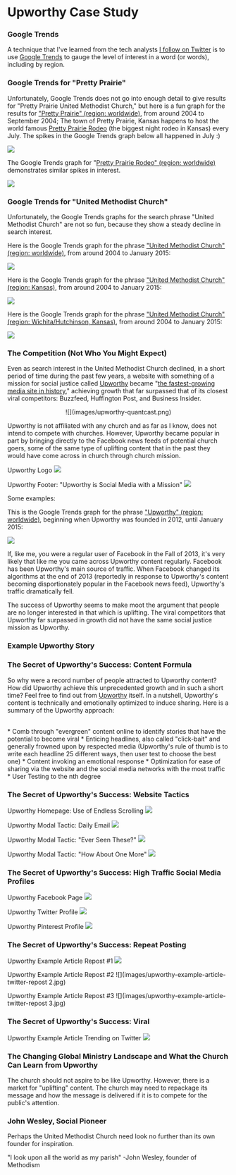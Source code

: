 # Upworthy Case Study

### Google Trends

A technique that I've learned from the tech analysts [I follow on Twitter](https://twitter.com/katimichel/following) is to use [Google Trends](http://www.google.com/trends) to gauge the level of interest in a word (or words), including by region. 

### Google Trends for "Pretty Prairie"

Unfortunately, Google Trends does not go into enough detail to give results for "Pretty Prairie United Methodist Church," but here is a fun graph for the results for ["Pretty Prairie" (region: worldwide)](http://www.google.com/trends/explore#q=pretty%20prairie), from around 2004 to September 2004; The town of Pretty Prairie, Kansas happens to host the world famous [Pretty Prairie Rodeo](http://www.pprodeo.com) (the biggest night rodeo in Kansas) every July. The spikes in the Google Trends graph below all happened in July :) 

![](images/google-trends-pretty-prairie-worldwide.png)

The Google Trends graph for "[Pretty Prairie Rodeo" (region: worldwide)](http://www.google.com/trends/explore#q=%22pretty+prairie+rodeo%22) demonstrates similar spikes in interest. 

![](images/google-trends-pretty-prairie-rodeo-worldwide.png)

### Google Trends for "United Methodist Church"

Unfortunately, the Google Trends graphs for the search phrase "United Methodist Church" are not so fun, because they show a steady decline in search interest. 

Here is the Google Trends graph for the phrase ["United Methodist Church" (region: worldwide)](http://www.google.com/trends/explore#q=united%20methodist%20church), from around 2004 to January 2015: 

![](images/google-trends-united-methodist-church-worldwide.png)

Here is the Google Trends graph for the phrase ["United Methodist Church" (region: Kansas)](http://www.google.com/trends/explore#geo=US-KS&q=united+methodist+church), from around 2004 to January 2015: 

![](images/google-trends-united-methodist-church-kansas.png)

Here is the Google Trends graph for the phrase ["United Methodist Church" (region: Wichita/Hutchinson, Kansas)](http://www.google.com/trends/explore#geo=US-KS-678&q=united+methodist+church), from around 2004 to January 2015: 

![](images/google-trends-united-methodist-church-wichita-hutchinson.png)

### The Competition (Not Who You Might Expect)

Even as search interest in the United Methodist Church declined, in a short period of time during the past few years, a website with something of a mission for social justice called [Upworthy](http://www.upworthy.com) became "[the fastest-growing media site in history](http://www.fastcompany.com/3012649/how-upworthy-used-emotional-data-to-become-the-fastest-growing-media-site-of-all-time)," achieving growth that far surpassed that of its closest viral competitors: Buzzfeed, Huffington Post, and Business Insider. 

<center>
![](images/upworthy-quantcast.png)
</center>

Upworthy is not affiliated with any church and as far as I know, does not intend to compete with churches. However, Upworthy became popular in part by bringing directly to the Facebook news feeds of potential church goers, some of the same type of uplifting content that in the past they would have come across in church through church mission. 

Upworthy Logo
![](images/upworthy-logo.png)

Upworthy Footer: "Upworthy is Social Media with a Mission"
![](images/upworthy-is-social-media-with-a-mission.png)

Some examples: 

This is the Google Trends graph for the phrase ["Upworthy" (region: worldwide)](http://www.google.com/trends/explore#q=upworthy), beginning when Upworthy was founded in 2012, until January 2015: 

![](images/google-trends-upworthy-worldwide.png)

If, like me, you were a regular user of Facebook in the Fall of 2013, it's very likely that like me you came across Upworthy content regularly. Facebook has been Upworthy's main source of traffic. When Facebook changed its algorithms at the end of 2013 (reportedly in response to Upworthy's content becoming disportionately popular in the Facebook news feed), Upworthy's traffic dramatically fell. 

The success of Upworthy seems to make moot the argument that people are no longer interested in that which is uplifting. The viral competitors that Upworthy far surpassed in growth did not have the same social justice mission as Upworthy. 

### Example Upworthy Story

### The Secret of Upworthy's Success: Content Formula

So why were a record number of people attracted to Upworthy content? How did Upworthy achieve this unprecedented growth and in such a short time? Feel free to find out from [Upworthy](http://www.slideshare.net/Upworthy) itself. In a nutshell, Upworthy's content is technically and emotionally optimized to induce sharing. Here is a summary of the Upworthy approach:

<br>
* Comb through "evergreen" content online to identify stories that have the potential to become viral
* Enticing headlines, also called "click-bait" and generally frowned upon by respected media (Upworthy's rule of thumb is to write each headline 25 different ways, then user test to choose the best one)
* Content invoking an emotional response
* Optimization for ease of sharing via the website and the social media networks with the most traffic
* User Testing to the nth degree

### The Secret of Upworthy's Success: Website Tactics

Upworthy Homepage: Use of Endless Scrolling
![](images/upworthy-homepage.jpg)

Upworthy Modal Tactic: Daily Email
![](images/upworthy-daily-email-modal.jpg)

Upworthy Modal Tactic: "Ever Seen These?"
![](images/upworthy-ever-seen-these-modal.jpg)

Upworthy Modal Tactic: "How About One More"
![](images/upworthy-how-about-one-more-modal.png)

### The Secret of Upworthy's Success: High Traffic Social Media Profiles

Upworthy Facebook Page
![](images/upworthy-facebook-page.jpg)

Upworthy Twitter Profile
![](images/upworthy-twitter-profile.jpg)

Upworthy Pinterest Profile
![](images/upworthy-pinterest-profile.jpg)

### The Secret of Upworthy's Success: Repeat Posting

Upworthy Example Article Repost #1
![](images/upworthy-example-article-twitter-repost.jpg)

Upworthy Example Article Repost #2
![](images/upworthy-example-article-twitter-repost 2.jpg)

Upworthy Example Article Repost #3
![](images/upworthy-example-article-twitter-repost 3.jpg)

### The Secret of Upworthy's Success: Viral

Upworthy Example Article Trending on Twitter
![](images/upworthy-example-article-twitter-trends.jpg)

### The Changing Global Ministry Landscape and What the Church Can Learn from Upworthy

The church should not aspire to be like Upworthy. However, there is a market for "uplifting" content. The church may need to repackage its message and how the message is delivered if it is to compete for the public's attention. 

### John Wesley, Social Pioneer

Perhaps the United Methodist Church need look no further than its own founder for inspiration. 

"I look upon all the world as my parish" -John Wesley, founder of Methodism


